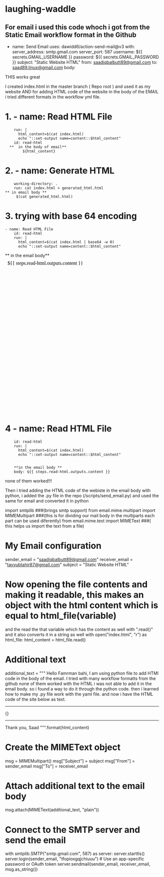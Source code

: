 # laughing-waddle

##  For email i used this code whoch i got from the Static Email workflow format in the Github
 
   - name: Send Email
        uses: dawidd6/action-send-mail@v3
        with:
          server_address: smtp.gmail.com
          server_port: 587
          username: ${{ secrets.GMAIL_USERNAME }}
          password: ${{ secrets.GMAIL_PASSWORD }}
          subject: "Static Website HTML"
          from: saadiqbalbutt89@gmail.com
          to: saad89.linux@gmail.com
          body:

 THIS works great 



I created index.html in the master branch ( Repo root ) and used it as my website AND for 
adding HTML code of the website in the body of the EMAIL i tried different formats in the workflow yml file. 

  

#  1. - name: Read HTML File
        run: |
          html_content=$(cat index.html)
          echo "::set-output name=content::$html_content"
        id: read-html
      **  in the body of email**
            ${html_content}





# 2.    - name: Generate HTML
        working-directory: .
        run: cat index.html > generated_html.html
    ** in email body **
         $(cat generated_html.html)




# 3.   trying with base 64 encoding
    - name: Read HTML File
        id: read-html
        run: |
          html_content=$(cat index.html | base64 -w 0)
          echo "::set-output name=content::$html_content"
   **   in the email body**
      <iframe srcdoc="${{ steps.read-html.outputs.content }}" frameborder="0" width="100%" height="500"></iframe>


# 4  - name: Read HTML File
        id: read-html
        run: |
          html_content=$(cat index.html)
          echo "::set-output name=content::$html_content"


        **in the email body **
        body: ${{ steps.read-html.outputs.content }}

none of them worked!!!


Then i tried adding the HTML code of the webiste in the email body with python, i added the .py file in the repo (/scripts/send_email.py)
and used the same for email and converted it in python 


import smtplib  ###(brings smtp support)
from email.mime.multipart import MIMEMultipart ###(this is for dividing our mail body in the multiparts each part can be used diferently)
from email.mime.text import MIMEText  ###( this helps us import the text from a file)

# My Email configuration 
sender_email = "saadiqbalbutt89@gmail.com"
receiver_email = "tayyubtahir87@gmail.com"
subject = "Static Website HTML"

# Now opening the file contents and making it readable, this makes an object with the html content which is equal to html_file(variable)
and the read the that variable which has the content as well with ".read()" and it also converts it in a string as well
with open("index.html", "r") as html_file:
    html_content = html_file.read()

# Additional text
additional_text = """
Hello Famrman bahi, I am using python file to add HTMl code in the body of the email. I tried with many workflow formatts from the
github none of them worked with the HTML i was not able to add it in the email body.  so i found a way to do it through the python code.
then i learned how to make my .py file work with the yaml file. 
and now i have the HTML code of the site below as text.

---

{}

---

Thank you,
Saad
""".format(html_content)

# Create the MIMEText object
msg = MIMEMultipart()
msg["Subject"] = subject
msg["From"] = sender_email
msg["To"] = receiver_email

# Attach additional text to the email body
msg.attach(MIMEText(additional_text, "plain"))

# Connect to the SMTP server and send the email
with smtplib.SMTP("smtp.gmail.com", 587) as server:
    server.starttls()
    server.login(sender_email, "tfopioxgqjchiuuu")  # Use an app-specific password or OAuth token
    server.sendmail(sender_email, receiver_email, msg.as_string())
